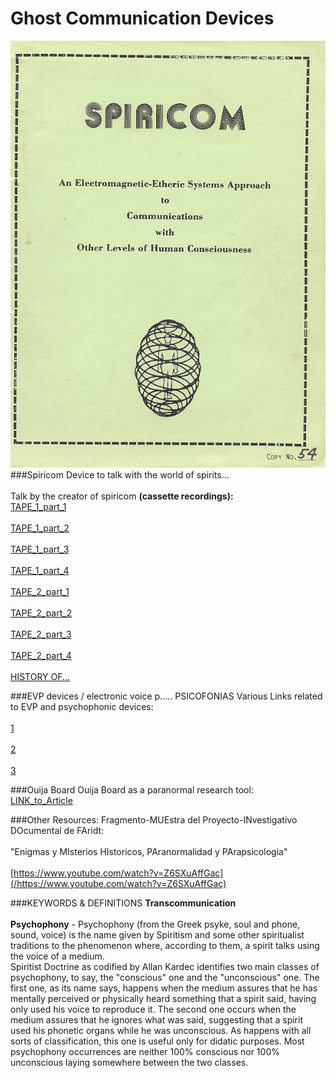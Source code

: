 Ghost Communication Devices
===========================
[![Spiricom Cover](https://github.com/fitosegrera/ResearchDocs/blob/master/psychophony/images/spiricomCover.jpg)](#features)
###Spiricom
Device to talk with the world of spirits...</br>  
Talk by the creator of spiricom __(cassette recordings):__</b>  
[TAPE_1_part_1](/https://www.youtube.com/watch?v=8nVUT2vyX6Q)</br>  
[TAPE_1_part_2](/https://www.youtube.com/watch?v=0WhcmsU8K-U)</br>  
[TAPE_1_part_3](/https://www.youtube.com/watch?v=zoIkZrN-UDw)</br>  
[TAPE_1_part_4](/https://www.youtube.com/watch?v=dmaNoprKXGA)</br>  
[TAPE_2_part_1](/https://www.youtube.com/watch?v=8nVUT2vyX6Q)</br>  
[TAPE_2_part_2](/https://www.youtube.com/watch?v=0WhcmsU8K-U)</br>  
[TAPE_2_part_3](/https://www.youtube.com/watch?v=zoIkZrN-UDw)</br>  
[TAPE_2_part_4](/https://www.youtube.com/watch?v=dmaNoprKXGA)</br>  
[HISTORY OF...](/http://www.mundoparapsicologico.com/transcomunicacion/el-spiricom-la-maquina-para-hablar-con-los-muertos/)</br>  

###EVP devices / electronic voice p..... PSICOFONIAS
Various Links related to EVP and psychophonic devices:</br>  
[1](/http://www.mundoparapsicologico.com/transcomunicacion/el-mas-alla-segun-los-mensajes-psicofonicos/)</br>  
[2](/http://www.mundoparapsicologico.com/transcomunicacion/soportes-psicofonicos/)</br>  
[3](/http://www.mundoparapsicologico.com/transcomunicacion/sistemas-para-la-captacion-de-registros-psicofonicos/)</br>  

###Ouija Board
Ouija Board as a paranormal research tool: </br>
[LINK_to_Article](/http://www.mundoparapsicologico.com/investigaciones/la-ouija-sistema-para-la-investigacion-paranormal/)</br>  

###Other Resources:
Fragmento-MUEstra del Proyecto-INvestigativo DOcumental de FAridt:</br>   
"Enigmas y MIsterios HIstoricos, PAranormalidad y PArapsicologia"</br>  
[https://www.youtube.com/watch?v=Z6SXuAffGac](/https://www.youtube.com/watch?v=Z6SXuAffGac)</br>  

###KEYWORDS & DEFINITIONS
__Transcommunication__</br>  
__Psychophony__ - Psychophony (from the Greek psyke, soul and phone, sound, voice) is the name given by Spiritism and some other spiritualist traditions to the phenomenon where, according to them, a spirit talks using the voice of a medium.</br> Spiritist Doctrine as codified by Allan Kardec identifies two main classes of psychophony, to say, the "conscious" one and the "unconscious" one. The first one, as its name says, happens when the medium assures that he has mentally perceived or physically heard something that a spirit said, having only used his voice to reproduce it. The second one occurs when the medium assures that he ignores what was said, suggesting that a spirit used his phonetic organs while he was unconscious. As happens with all sorts of classification, this one is useful only for didatic purposes. Most psychophony occurrences are neither 100% conscious nor 100% unconscious laying somewhere between the two classes.
